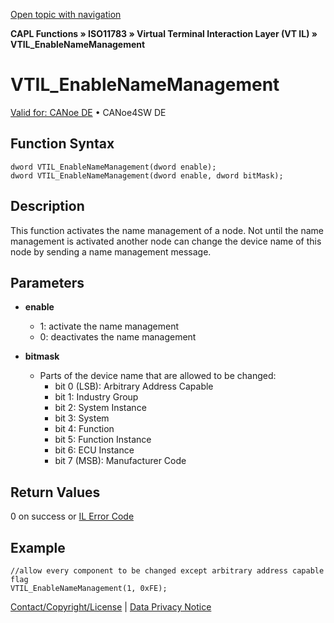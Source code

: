 [Open topic with navigation](../../../../../../CANoeDEFamily.htm#Topics/CAPLFunctions/ISO11783/ISOInteractionLayerVT/Functions/CAPLfunctionIso11783VTILEnableNameManagement.md)

**CAPL Functions » ISO11783 » Virtual Terminal Interaction Layer (VT IL) » VTIL_EnableNameManagement**

# VTIL_EnableNameManagement

[Valid for: CANoe DE](../../../../Shared/FeatureAvailability.md) • CANoe4SW DE

## Function Syntax

```plaintext
dword VTIL_EnableNameManagement(dword enable);
dword VTIL_EnableNameManagement(dword enable, dword bitMask);
```

## Description

This function activates the name management of a node. Not until the name management is activated another node can change the device name of this node by sending a name management message.

## Parameters

- **enable**
  - 1: activate the name management
  - 0: deactivates the name management

- **bitmask**
  - Parts of the device name that are allowed to be changed:
    - bit 0 (LSB): Arbitrary Address Capable
    - bit 1: Industry Group
    - bit 2: System Instance
    - bit 3: System
    - bit 4: Function
    - bit 5: Function Instance
    - bit 6: ECU Instance
    - bit 7 (MSB): Manufacturer Code

## Return Values

0 on success or [IL Error Code](../../../CAPLfunctionsISOj1939ErrorCodes.md)

## Example

```plaintext
//allow every component to be changed except arbitrary address capable flag
VTIL_EnableNameManagement(1, 0xFE);
```

[Contact/Copyright/License](../../../../Shared/ContactCopyrightLicense.md) | [Data Privacy Notice](https://www.vector.com/int/en/company/get-info/privacy-policy/)
